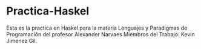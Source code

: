 # Practica-Haskel
Esta es la practica en Haskel para la materia Lenguajes y Paradigmas de Programación del profesor Alexander Narvaes
Miembros del Trabajo: Kevin Jimenez Gil.
